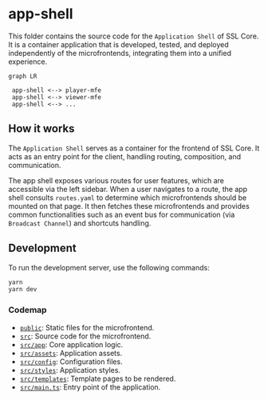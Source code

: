 # app-shell

This folder contains the source code for the `Application Shell` of SSL Core. It is a container application that is developed, tested, and deployed independently of the microfrontends, integrating them into a unified experience.

```mermaid
graph LR

 app-shell <--> player-mfe
 app-shell <--> viewer-mfe
 app-shell <--> ...
```

## How it works

The `Application Shell` serves as a container for the frontend of SSL Core. It acts as an entry point for the client, handling routing, composition, and communication.

The app shell exposes various routes for user features, which are accessible via the left sidebar. When a user navigates to a route, the app shell consults `routes.yaml` to determine which microfrontends should be mounted on that page. It then fetches these microfrontends and provides common functionalities such as an event bus for communication (via `Broadcast Channel`) and shortcuts handling.

## Development

To run the development server, use the following commands:

```bash
yarn
yarn dev
```

### Codemap

- [`public`](public): Static files for the microfrontend.
- [`src`](src): Source code for the microfrontend.
- [`src/app`](src/app): Core application logic.
- [`src/assets`](src/assets): Application assets.
- [`src/config`](src/config): Configuration files.
- [`src/styles`](src/styles): Application styles.
- [`src/templates`](src/templates): Template pages to be rendered.
- [`src/main.ts`](src/main.ts): Entry point of the application.
